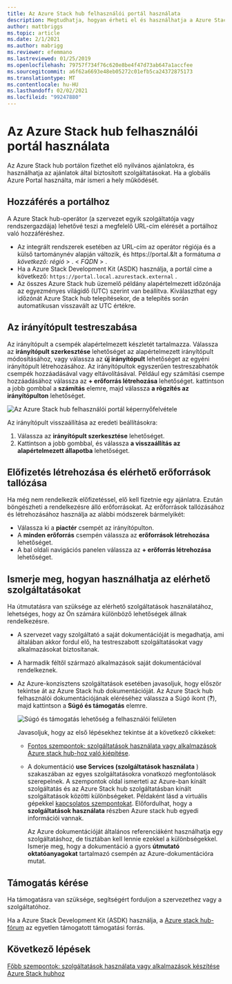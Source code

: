 ```yaml
---
title: Az Azure Stack hub felhasználói portál használata
description: Megtudhatja, hogyan érheti el és használhatja a Azure Stack hub felhasználói portálját.
author: mattbriggs
ms.topic: article
ms.date: 2/1/2021
ms.author: mabrigg
ms.reviewer: efemmano
ms.lastreviewed: 01/25/2019
ms.openlocfilehash: 79757f734f76c620e8be4f47d73ab647a1accfee
ms.sourcegitcommit: a6f62a6693e48eb05272c01efb5ca24372875173
ms.translationtype: MT
ms.contentlocale: hu-HU
ms.lasthandoff: 02/02/2021
ms.locfileid: "99247880"
---
```

# <a name="use-the-azure-stack-hub-user-portal"></a>Az Azure Stack hub felhasználói portál használata

Az Azure Stack hub portálon fizethet elő nyilvános ajánlatokra, és használhatja az ajánlatok által biztosított szolgáltatásokat. Ha a globális Azure Portal használta, már ismeri a hely működését.

## <a name="access-the-portal"></a>Hozzáférés a portálhoz

A Azure Stack hub-operátor (a szervezet egyik szolgáltatója vagy rendszergazdája) lehetővé teszi a megfelelő URL-cím elérését a portálhoz való hozzáféréshez.

- Az integrált rendszerek esetében az URL-cím az operátor régiója és a külső tartománynév alapján változik, és https://portal.&lt a formátuma *a következő: régió* &gt; . &lt; *FQDN* &gt; .
- Ha a Azure Stack Development Kit (ASDK) használja, a portál címe a következő: `https://portal.local.azurestack.external` .
- Az összes Azure Stack hub üzemelő példány alapértelmezett időzónája az egyezményes világidő (UTC) szerint van beállítva. Kiválaszthat egy időzónát Azure Stack hub telepítésekor, de a telepítés során automatikusan visszavált az UTC értékre.

## <a name="customize-the-dashboard"></a>Az irányítópult testreszabása

Az irányítópult a csempék alapértelmezett készletét tartalmazza. Válassza az **irányítópult szerkesztése** lehetőséget az alapértelmezett irányítópult módosításához, vagy válassza az **új irányítópult** lehetőséget az egyéni irányítópult létrehozásához. Az irányítópultok egyszerűen testreszabhatók csempék hozzáadásával vagy eltávolításával. Például egy számítási csempe hozzáadásához válassza az **+ erőforrás létrehozása** lehetőséget. kattintson a jobb gombbal a **számítás** elemre, majd válassza **a rögzítés az irányítópulton** lehetőséget.

![Az Azure Stack hub felhasználói portál képernyőfelvétele](media/azure-stack-use-portal/userportal.png)

Az irányítópult visszaállítása az eredeti beállításokra:
1.  Válassza az **irányítópult szerkesztése** lehetőséget. 
2.  Kattintson a jobb gombbal, és válassza **a visszaállítás az alapértelmezett állapotba** lehetőséget.

## <a name="create-subscription-and-browse-available-resources"></a>Előfizetés létrehozása és elérhető erőforrások tallózása

Ha még nem rendelkezik előfizetéssel, elő kell fizetnie egy ajánlatra. Ezután böngészheti a rendelkezésre álló erőforrásokat. Az erőforrások tallózásához és létrehozásához használja az alábbi módszerek bármelyikét:

- Válassza ki a **piactér** csempét az irányítópulton.
- A **minden erőforrás** csempén válassza az **erőforrások létrehozása** lehetőséget.
- A bal oldali navigációs panelen válassza az **+ erőforrás létrehozása** lehetőséget.

## <a name="learn-how-to-use-available-services"></a>Ismerje meg, hogyan használhatja az elérhető szolgáltatásokat

Ha útmutatásra van szüksége az elérhető szolgáltatások használatához, lehetséges, hogy az Ön számára különböző lehetőségek állnak rendelkezésre.

- A szervezet vagy szolgáltató a saját dokumentációját is megadhatja, ami általában akkor fordul elő, ha testreszabott szolgáltatásokat vagy alkalmazásokat biztosítanak.
- A harmadik féltől származó alkalmazások saját dokumentációval rendelkeznek.
- Az Azure-konzisztens szolgáltatások esetében javasoljuk, hogy először tekintse át az Azure Stack hub dokumentációját. Az Azure Stack hub felhasználói dokumentációjának eléréséhez válassza a Súgó ikont (**?**), majd kattintson a **Súgó és támogatás** elemre.

    ![Súgó és támogatás lehetőség a felhasználói felületen](media/azure-stack-use-portal/HelpAndSupport.png)

    Javasoljuk, hogy az első lépésekhez tekintse át a következő cikkeket:

    - [Fontos szempontok: szolgáltatások használata vagy alkalmazások Azure stack hub-hoz való kiépítése](azure-stack-considerations.md).
    - A dokumentáció **use Services (szolgáltatások használata** ) szakaszában az egyes szolgáltatásokra vonatkozó megfontolások szerepelnek. A szempontok oldal ismerteti az Azure-ban kínált szolgáltatás és az Azure Stack hub szolgáltatásban kínált szolgáltatások közötti különbségeket. Példaként lásd a virtuális gépekkel [kapcsolatos szempontokat](azure-stack-vm-considerations.md). Előfordulhat, hogy a **szolgáltatások használata** részben Azure stack hub egyedi információi vannak.

      Az Azure dokumentációját általános referenciáként használhatja egy szolgáltatáshoz, de tisztában kell lennie ezekkel a különbségekkel. Ismerje meg, hogy a dokumentáció a gyors **útmutató oktatóanyagokat** tartalmazó csempén az Azure-dokumentációra mutat.

## <a name="get-support"></a>Támogatás kérése

Ha támogatásra van szüksége, segítségért forduljon a szervezethez vagy a szolgáltatóhoz.

Ha a Azure Stack Development Kit (ASDK) használja, a [Azure stack hub-fórum](https://social.msdn.microsoft.com/Forums/azure/home?forum=azurestack) az egyetlen támogatott támogatási forrás.

## <a name="next-steps"></a>Következő lépések

[Főbb szempontok: szolgáltatások használata vagy alkalmazások készítése Azure Stack hubhoz](azure-stack-considerations.md)
